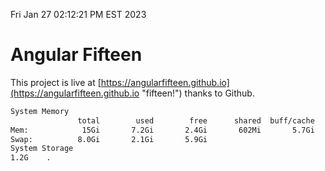 Fri Jan 27 02:12:21 PM EST 2023

# Angular Fifteen


This project is live at [https://angularfifteen.github.io](https://angularfifteen.github.io "fifteen!") thanks to Github.

```bash
System Memory
               total        used        free      shared  buff/cache   available
Mem:            15Gi       7.2Gi       2.4Gi       602Mi       5.7Gi       7.1Gi
Swap:          8.0Gi       2.1Gi       5.9Gi
System Storage
1.2G	.
```
